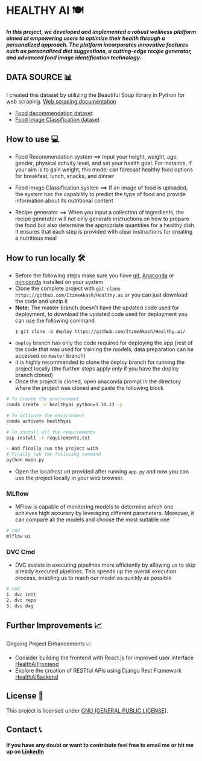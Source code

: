 # HEALTHY AI 🍽️

##### In this project, we developed and implemented a robust wellness platform aimed at empowering users to optimize their health through a personalized approach. The platform incorporates innovative features such as personalized diet suggestions, a cutting-edge recipe generator, and advanced food image identification technology.

## DATA SOURCE 📊
  I created this dataset by utilizing the Beautiful Soup library in Python for web scraping. [Web scraping documentation](https://beautiful-soup-4.readthedocs.io/en/latest/)
- [Food decommendation dataset ](https://drive.google.com/file/d/1dOGy_vMtQU3YqETamp2CNo78w8-ckLWN/view?usp=drive_link)
- [Food Image Classification dataset](https://drive.google.com/file/d/1lky7C3LipwPKv46QEjpTVHDTfrxEtXew/view?usp=sharing)




## How to use 💻

- Food Recommendation system ==> Input your height, weight, age, gender, physical activity level, and set your health goal. For instance, if your aim is to gain weight, this model can forecast healthy food options for breakfast, lunch, snacks, and dinner

- Food image Classification system ==> If an image of food is uploaded, the system has the capability to predict the type of food and provide information about its nutritional content

- Recipe generator  ==> When you input a collection of ingredients, the recipe generator will not only generate instructions on how to prepare the food but also determine the appropriate quantities for a healthy dish. It ensures that each step is provided with clear instructions for creating a nutritious meal



## How to run locally 🛠️

- Before the following steps make sure you have [git](https://git-scm.com/download), [Anaconda](https://www.anaconda.com/) or [miniconda](https://docs.conda.io/en/latest/miniconda.html) installed on your system
- Clone the complete project with `git clone https://github.com/ItzmeAkash/Healthy.ai` or you can just download the code and unzip it
- **Note:** The master branch doesn't have the updated code used for deployment, to download the updated code used for deployment you can use the following command
  ```
  ❯ git clone -b deploy https://github.com/ItzmeAkash/Healthy.ai/
  ```
- `deploy` branch has only the code required for deploying the app (rest of the code that was used for training the models, data preparation can be accessed on `master` branch)
- It is highly recommended to clone the deploy branch for running the project locally (the further steps apply only if you have the deploy branch cloned)
- Once the project is cloned, open anaconda prompt in the directory where the project was cloned and paste the following block

```bash
# To Create the environment
conda create -n healthyai python=3.10.13 -y
```
```bash
# To activate the environment
conda activate healthyai
```

```bash
# To install all the requirements
pip install -r requirements.txt
```

```bash
- And finally run the project with
# Finally run the following command
python main.py
```

- Open the localhost url provided after running `app.py` and now you can use the project locally in your web browser.


### MLflow
- MFlow is capable of monitoring models to determine which one achieves high accuracy by leveraging different parameters. Moreover, it can compare all the models and choose the most suitable one

```bash
# cmd
mlflow ui
```


### DVC Cmd
- DVC assists in executing pipelines more efficiently by allowing us to skip already executed pipelines. This speeds up the overall execution process, enabling us to reach our model as quickly as possible

```bash
# cmd
1. dvc init
2. dvc repo
3. dvc dag
```


## Further Improvements 📈
Ongoing Project Enhancements 📈

- Consider building the frontend with React.js for improved user interface [HealthAiFrontend](https://github.com/ItzmeAkash/HeathyAiFontend.git)
- Explore the creation of RESTful APIs using Django Rest Framework   [HealthAiBackend](https://github.com/ItzmeAkash/HealthyAiBackend)
 


## License 📝
This project is licensed under [GNU (GENERAL PUBLIC LICENSE)](https://github.com/ItzmeAkash/Healthy.ai/blob/main/LICENSE).

## Contact 📞

#### If you have any doubt or want to contribute feel free to email me or hit me up on [LinkedIn](www.linkedin.com/in/itzmeakash)
